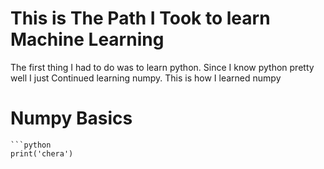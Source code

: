 # This is The Path I Took to learn Machine Learning
The first thing I had to do was to learn python. Since I know python pretty well I just Continued learning numpy.
This is how I learned numpy
# Numpy Basics
    ```python
    print('chera')
    

